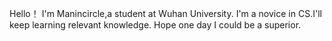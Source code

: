 Hello！ I'm Manincircle,a student at Wuhan University.
I'm a novice in CS.I'll keep learning relevant knowledge.
Hope one day I could be a superior.
